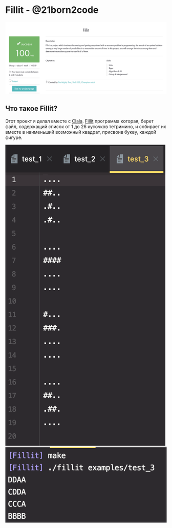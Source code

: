 # Fillit - @21born2code
![Иллюстрация к проекту](https://github.com/do8rolyuboff/Fillit/blob/master/other/screen.png)

## Что такое Fillit?
Этот проект я делал вместе с [Clala](https://github.com/dkotenko).
[Fillit](https://github.com/do8rolyuboff/Fillit/blob/master/other/fillit.en.pdf) программа которая, берет файл, содержащий список от 1 до 26 кусочков тетримино, и собирает их вместе в наименьший возможный квадрат, присвоив букву, каждой фигуре.

![Input](https://github.com/do8rolyuboff/Fillit/blob/master/other/%23%23%23%23.png)
![Output](https://github.com/do8rolyuboff/Fillit/blob/master/other/make.png)

